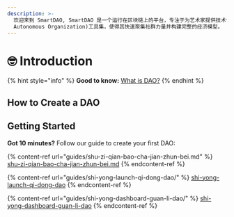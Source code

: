 ```yaml
---
description: >-
  欢迎来到 SmartDAO, SmartDAO 是一个运行在区块链上的平台，专注于为艺术家提供技术创新的DAO(Decentralized
  Autonomous Organization)工具集，使得其快速聚集社群力量并构建完整的经济模型。
---
```


# 🤓 Introduction

{% hint style="info" %}
**Good to know:** [ What is DAO?](extras/dao-distributed-autonomous-organization.md)
{% endhint %}



## How to Create a DAO

## Getting Started

**Got 10 minutes?**  Follow our guide to create your first DAO:

{% content-ref url="guides/shu-zi-qian-bao-cha-jian-zhun-bei.md" %}
[shu-zi-qian-bao-cha-jian-zhun-bei.md](guides/shu-zi-qian-bao-cha-jian-zhun-bei.md)
{% endcontent-ref %}

{% content-ref url="guides/shi-yong-launch-qi-dong-dao/" %}
[shi-yong-launch-qi-dong-dao](guides/shi-yong-launch-qi-dong-dao/)
{% endcontent-ref %}

{% content-ref url="guides/shi-yong-dashboard-guan-li-dao/" %}
[shi-yong-dashboard-guan-li-dao](guides/shi-yong-dashboard-guan-li-dao/)
{% endcontent-ref %}
